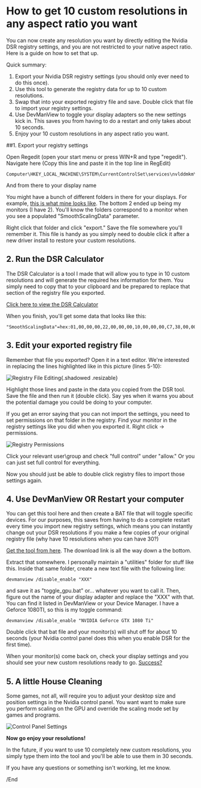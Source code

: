 How to get 10 custom resolutions in any aspect ratio you want
=============

You can now create any resolution you want by directly editing the Nvidia DSR registry settings, and you are not restricted to your native aspect ratio. Here is a guide on how to set that up.

Quick summary:

1. Export your Nvidia DSR registry settings (you should only ever need to do this once).
2. Use this tool to generate the registry data for up to 10 custom resolutions.
3. Swap that into your exported registry file and save. Double click that file to import your registry settings.
4. Use DevManView to toggle your display adapters so the new settings kick in. This saves you from having to do a restart and only takes about 10 seconds.
5. Enjoy your 10 custom resolutions in any aspect ratio you want.
 
##1. Export your registry settings

Open Regedit (open your start menu or press WIN+R and type "regedit"). Navigate here (Copy this line and paste it in the top line in RegEdit)

```
Computer\HKEY_LOCAL_MACHINE\SYSTEM\CurrentControlSet\services\nvlddmkm\State\DisplayDatabase
```

And from there to your display name

You might have a bunch of different folders in there for your displays. For example, [this is what mine looks like](https://i.imgur.com/ZHav1Kf.png). The bottom 2 ended up being my monitors (I have 2). You'll know the folders correspond to a monitor when you see a populated "SmoothScalingData" parameter.

Right click that folder and click "export." Save the file somewhere you'll remember it. This file is handy as you simply need to double click it after a new driver install to restore your custom resolutions.

## 2. Run the DSR Calculator

The DSR Calculator is a tool I made that will allow you to type in 10 custom resolutions and will generate the required hex information for them. You simply need to copy that to your clipboard and be prepared to replace that section of the registry file you exported.

[Click here to view the DSR Calculator](https://jim2point0.github.io/jim2point0/dsr_hex/)

When you finish, you'll get some data that looks like this:

```
"SmoothScalingData"=hex:01,00,00,00,22,00,00,00,10,00,00,00,C7,38,00,00,41,36,00,00,00,00,00,00,22,44,00,00,61,51,00,00,00,00,00,00,7D,4F,00,00,82,6C,00,00,00,00,00,00,D8,5A,00,00,A2,87,00,00,00,00,00,00,11,22,00,00,41,36,00,00,00,00,00,00,C7,38,00,00,20,1B,00,00,00,00,00,00,7D,4F,00,00,61,51,00,00,00,00,00,00,D8,5A,00,00,82,6C,00,00,00,00,00,00,33,66,00,00,41,36,00,00,00,00,00,00,7C,23,00,00,61,51,00,00,00,00,00,00
```

## 3. Edit your exported registry file

Remember that file you exported? Open it in a text editor. We're interested in replacing the lines highlighted like in this picture (lines 5-10):

![Registry File Editing](Images\dsr_hex\dsr_copy_paste.png){.shadowed .resizable}

Highlight those lines and paste in the data you copied from the DSR tool. Save the file and then run it (double click). Say yes when it warns you about the potential damage you could be doing to your computer. 

If you get an error saying that you can not import the settings, you need to set permissions on that folder in the registry. Find your monitor in the registry settings like you did when you exported it. Right click -> permissions.

![Registry Permissions](https://i.imgur.com/tx8PgZp.png)

Click your relevant user\group and check "full control" under "allow." Or you can just set full control for everything.

Now you should just be able to double click registry files to import those settings again. 

## 4. Use DevManView OR Restart your computer

You can get this tool here and then create a BAT file that will toggle specific devices. For our purposes, this saves from having to do a complete restart every time you import new registry settings, which means you can instantly change out your DSR resolutions if you make a few copies of your original registry file (why have 10 resolutions when you can have 30?)

[Get the tool from here](http://www.nirsoft.net/utils/device_manager_view.html). The download link is all the way down a the bottom.

Extract that somewhere. I personally maintain a "utilities" folder for stuff like this.
Inside that same folder, create a new text file with the following line:

`devmanview /disable_enable "XXX"`

and save it as "toggle_gpu.bat" or... whatever you want to call it. Then, figure out the name of your display adapter and replace the "XXX" with that. You can find it listed in DevManView or your Device Manager. I have a Geforce 1080TI, so this is my toggle command:

`devmanview /disable_enable "NVIDIA GeForce GTX 1080 Ti"`

Double click that bat file and your monitor(s) will shut off for about 10 seconds (your Nvidia control panel does this when you enable DSR for the first time).

When your monitor(s) come back on, check your display settings and you should see your new custom resolutions ready to go. [Success?](http://i.imgur.com/QokCunW.png)

## 5. A little House Cleaning

Some games, not all, will require you to adjust your desktop size and position settings in the Nvidia control panel. You want want to make sure you perform scaling on the GPU and override the scaling mode set by games and programs.

![Control Panel Settings](https://i.imgur.com/aZKYJnL.png)

**Now go enjoy your resolutions!**

In the future, if you want to use 10 completely new custom resolutions, you simply type them into the tool and you'll be able to use them in 30 seconds.

If you have any questions or something isn't working, let me know. 

/End

